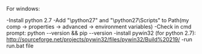 For windows:

-Install python 2.7
-Add "<pathToInstallDir>\python27" and "<pathToInstallDir>\python27\Scripts" to Path(my comp -> properties -> advanced -> environment variables)
-Check in cmd prompt: python --version && pip --version
-install pywin32 (for python 2.7): http://sourceforge.net/projects/pywin32/files/pywin32/Build%20219/
-run run.bat file